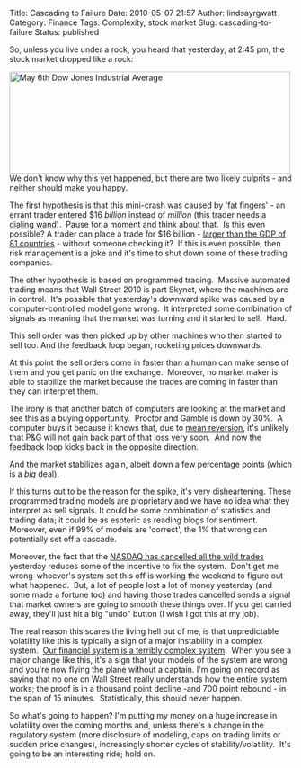 Title: Cascading to Failure
Date: 2010-05-07 21:57
Author: lindsayrgwatt
Category: Finance
Tags: Complexity, stock market
Slug: cascading-to-failure
Status: published

So, unless you live under a rock, you heard that yesterday, at 2:45 pm, the stock market dropped like a rock:

<img src="{static}/images/2010/05/Screen-shot-2010-05-08-at-12.19.29-AM.jpg" title="May 6th Dow Jones Industrial Average" class="aligncenter size-full " width="500" height="181" />We don't know why this yet happened, but there are two likely culprits - and neither should make you happy.

The first hypothesis is that this mini-crash was caused by 'fat fingers' - an errant trader entered $16 *billion* instead of *million* (this trader needs a [dialing wand](https://www.youtube.com/watch?v=8DtbPOXFk00)).  Pause for a moment and think about that.  Is this even possible? A trader can place a trade for $16 billion - [larger than the GDP of 81 countries](http://en.wikipedia.org/wiki/List_of_countries_by_GDP_(nominal)) - without someone checking it?  If this is even possible, then risk management is a joke and it's time to shut down some of these trading companies.

The other hypothesis is based on programmed trading.  Massive automated trading means that Wall Street 2010 is part Skynet, where the machines are in control.  It's possible that yesterday's downward spike was caused by a computer-controlled model gone wrong.  It interpreted some combination of signals as meaning that the market was turning and it started to sell.  Hard.

This sell order was then picked up by other machines who then started to sell too. And the feedback loop began, rocketing prices downwards.

At this point the sell orders come in faster than a human can make sense of them and you get panic on the exchange.  Moreover, no market maker is able to stabilize the market because the trades are coming in faster than they can interpret them.

The irony is that another batch of computers are looking at the market and see this as a buying opportunity.  Proctor and Gamble is down by 30%.  A computer buys it because it knows that, due to [mean reversion](http://en.wikipedia.org/wiki/Mean_reversion_(finance)), it's unlikely that P&G will not gain back part of that loss very soon.  And now the feedback loop kicks back in the opposite direction.

And the market stabilizes again, albeit down a few percentage points (which is a *big* deal).

If this turns out to be the reason for the spike, it's very disheartening. These programmed trading models are proprietary and we have no idea what they interpret as sell signals. It could be some combination of statistics and trading data; it could be as esoteric as reading blogs for sentiment. Moreover, even if 99% of models are 'correct', the 1% that wrong can potentially set off a cascade.

Moreover, the fact that the [NASDAQ has cancelled all the wild trades](http://www.reuters.com/article/idUSTRE6456QB20100507) yesterday reduces some of the incentive to fix the system.  Don't get me wrong-whoever's system set this off is working the weekend to figure out what happened.  But, a lot of people lost a lot of money yesterday (and some made a fortune too) and having those trades cancelled sends a signal that market owners are going to smooth these things over. If you get carried away, they'll just hit a big "undo" button (I wish I got this at my job).

The real reason this scares the living hell out of me, is that unpredictable volatility like this is typically a sign of a major instability in a complex system.  [Our financial system is a terribly complex system](http://www.boston.com/bostonglobe/ideas/articles/2009/06/14/too_complex_to_exist/?page=full).  When you see a major change like this, it's a sign that your models of the system are wrong and you're now flying the plane without a captain. I'm going on record as saying that no one on Wall Street really understands how the entire system works; the proof is in a thousand point decline -and 700 point rebound - in the span of 15 minutes.  Statistically, this should never happen.

So what's going to happen? I'm putting my money on a huge increase in volatility over the coming months and, unless there's a change in the regulatory system (more disclosure of modeling, caps on trading limits or sudden price changes), increasingly shorter cycles of stability/volatility.  It's going to be an interesting ride; hold on.
